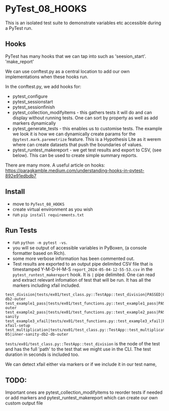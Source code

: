 # PyTest_08_HOOKS

This is an isolated test suite to demonstrate variables etc accessible during a PyTest run.

## Hooks

PyTest has many hooks that we can tap into such as 'seesion_start'. 'make_report'

We can use conftest.py as a central location to add our own implementations when these hooks run.

In the conftest.py, we add hooks for:

- pytest_configure
- pytest_sessionstart
- pytest_sessionfinish
- pytest_collection_modifyitems - this gathers tests it will do and can display without running tests. One can sort by property as well as add markers dynamically
- pytest_generate_tests - this enables us to customise tests. The example we look it is how we can dynamically create params for the `@pytest.mark.paremetrize` feature. This is a Hypothesis Lite as it werem where can create datasets that push the boundaries of values.
- pytest_runtest_makereport - we get test results and export to CSV, (see below). This can be used to create simple summary reports.

There are many more. A useful article on hooks: https://paragkamble.medium.com/understanding-hooks-in-pytest-892e91edbdb7


## Install 

- move to `PyTest_08_HOOKS` 
- create virtual environment as you wish
- run `pip install requirements.txt`

## Run Tests

- run `python -m pytest -vs`.
- you will se output of accessible variables in PyBoxen, (a console formatter based on Rich).
- some more verbose information has been commented out.
- Test results are exported to an output pipe delimited CSV file that is timestamped Y-M-D-H-M-S `report_2024-05-04-12-55-53.csv` in the `pytest_runtest_makereport` hook. It is `|` pipe delimited. One can read and extract relevant infomation of test that will be run. It has all the markers including xfail included.
```
test_division|tests/ex01/test_class.py::TestApp::test_division|PASSED|0.00011979998089373112|inner-db2-outer
test_example1_pass|tests/ex01/test_functions.py::test_example1_pass|PASSED|0.0009691999293863773|sanity-outer
test_example2_pass|tests/ex01/test_functions.py::test_example2_pass|PASSED|0.0006700998637825251|inner-sanity
test_example3_xfail|tests/ex01/test_functions.py::test_example3_xfail|FAILED|0.000541699817404151|inner-xfail-setup
test_multiplication|tests/ex01/test_class.py::TestApp::test_multiplication|PASSED|8.490006439387798e-05|inner-sanity-db2-db-outer

```

`tests/ex01/test_class.py::TestApp::test_division` is the node of the test and has the full 'path' to the test that we might use in the CLI. The test duration in seconds is included too.

We can detect xfail either via markers or if we include it in our test name,
## TODO:

 Important ones are pytest_collection_modifyitems to reorder tests if needed or add markers and pytest_runtest_makereport which can create our own custom output file


